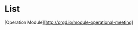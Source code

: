 <!-- TITLE: Module List -->


# List

[Operation Module][http://orgd.io/module-operational-meeting]
